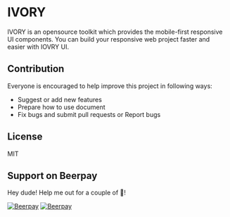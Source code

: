 # IVORY

IVORY is an opensource toolkit which provides the mobile-first responsive UI components. You can build your responsive web project faster and easier with IOVRY UI.

## Contribution
Everyone is encouraged to help improve this project in following ways:
* Suggest or add new features
* Prepare how to use document
* Fix bugs and submit pull requests or Report bugs

## License
MIT

## Support on Beerpay
Hey dude! Help me out for a couple of :beers:!

[![Beerpay](https://beerpay.io/kanthvallampati/IVORY/badge.svg?style=beer-square)](https://beerpay.io/kanthvallampati/IVORY)  [![Beerpay](https://beerpay.io/kanthvallampati/IVORY/make-wish.svg?style=flat-square)](https://beerpay.io/kanthvallampati/IVORY?focus=wish)
